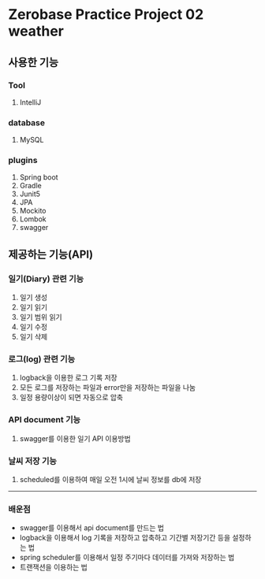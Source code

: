 # Zerobase Practice Project 02 weather
## 사용한 기능
### Tool
1. IntelliJ
### database
1. MySQL
### plugins
1. Spring boot
2. Gradle
3. Junit5
4. JPA
5. Mockito
6. Lombok
7. swagger
## 제공하는 기능(API)
### 일기(Diary) 관련 기능
1. 일기 생성
2. 일기 읽기
3. 일기 범위 읽기
4. 일기 수정
5. 일기 삭제

### 로그(log) 관련 기능
1. logback을 이용한 로그 기록 저장
2. 모든 로그를 저장하는 파일과 error만을 저장하는 파일을 나눔
3. 일정 용량이상이 되면 자동으로 압축

### API document 기능
1. swagger를 이용한 일기 API 이용방법

### 날씨 저장 기능
1. scheduled를 이용하여 매일 오전 1시에 날씨 정보를 db에 저장

-----
### 배운점
* swagger를 이용해서 api document를 만드는 법
* logback을 이용해서 log 기록을 저장하고 압축하고 기간별 저장기간 등을 설정하는 법
* spring scheduler를 이용해서 일정 주기마다 데이터를 가져와 저장하는 법
* 트랜잭션을 이용하는 법
